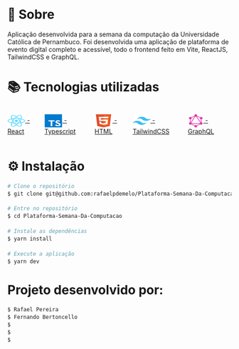 # 🧠 Sobre

Aplicação desenvolvida para a semana da computação da Universidade Católica de Pernambuco. Foi desenvolvida uma aplicação de plataforma de evento digital completo e acessível, todo o frontend feito em Vite, ReactJS, TailwindCSS e GraphQL.


# 📚 Tecnologias utilizadas

<div style="display: flex">
  
  <a href="https://reactjs.org/"><img align="center" alt="Hideki-React" height="30" width="40" src="https://raw.githubusercontent.com/devicons/devicon/master/icons/react/react-original.svg"> - React</a><br/>
  
  <a href="https://www.typescriptlang.org/"><img align="center" alt="Hideki-Ts" height="30" width="40" src="https://raw.githubusercontent.com/devicons/devicon/master/icons/typescript/typescript-plain.svg"> - Typescript</a><br/>
  
  <a href="https://reactjs.org/"><img align="center" alt="Hideki-HTML" height="30" width="40" src="https://raw.githubusercontent.com/devicons/devicon/master/icons/html5/html5-original.svg"> - HTML</a><br/>
  
  <a href="https://sass-lang.com/"><img align="center" alt="Hideki-Tailwind" height="30" width="40" src="https://raw.githubusercontent.com/devicons/devicon/1119b9f84c0290e0f0b38982099a2bd027a48bf1/icons/tailwindcss/tailwindcss-plain.svg"> - TailwindCSS</a><br/>
  
  <a href="https://nodejs.org/"><img align="center" alt="Hideki-Node" height="30" width="35" src="https://github.com/devicons/devicon/blob/master/icons/graphql/graphql-plain.svg"> - GraphQL</a><br/>
</div>
    
# ⚙️ Instalação

```bash
# Clone o repositório
$ git clone git@github.com:rafaelpdemelo/Plataforma-Semana-Da-Computacao.git

# Entre no repositório
$ cd Plataforma-Semana-Da-Computacao

# Instale as dependências
$ yarn install

# Execute a aplicação
$ yarn dev
```
# Projeto desenvolvido por:

```bash
$ Rafael Pereira 
$ Fernando Bertoncello
$
$
$
```

